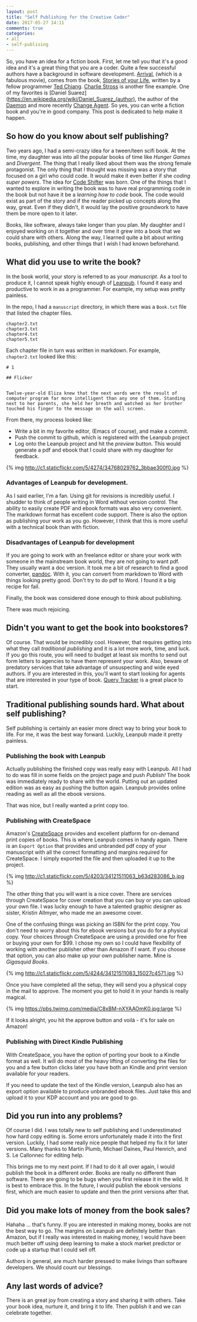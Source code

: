 ```yaml
---
layout: post
title: "Self Publishing for the Creative Coder"
date: 2017-05-27 14:11
comments: true
categories:
- all
- self-publising
---
```


So, you have an idea for a fiction book. First, let me tell you that it's a good idea and it's a great thing that you are a coder. Quite a few successful authors have a background in software development. [Arrival](http://www.imdb.com/title/tt2543164/), (which is a fabulous movie), comes from the book, [Stories of your Life](https://www.amazon.com/Stories-Your-Life-Others-Chiang/dp/1101972122),  written by a fellow programmer [Ted Chiang](https://en.wikipedia.org/wiki/Ted_Chiang). [Charlie Stross](https://en.wikipedia.org/wiki/Charles_Stross) is another fine example. One of my favorites is [Daniel Suarez](https://en.wikipedia.org/wiki/Daniel_Suarez_(author), the author of the[ Daemon](https://www.amazon.com/DAEMON-Daniel-Suarez/dp/0451228731) and more recently [Change Agent](https://www.amazon.com/Change-Agent-Novel-Daniel-Suarez/dp/110198466X/). So yes, you can write a fiction book and you're in good company. This post is dedicated to help make it happen.

## So how do you know about self publishing?

Two years ago, I had a semi-crazy idea for a tween/teen scifi book. At the time, my daughter was into all the popular books of time like _Hunger Games_ and _Divergent_. The thing that I really liked about them was the strong female protagonist. The only thing that I thought was missing was a story that focused on a girl who could code. It would make it even better if she _coding super powers_. The idea for [Code Shifter](http://www.codeshifterbook.com/) was born. One of the things that I wanted to explore in writing the book was to have real programming code in the book but not have it be a _learning how to code_ book. The code would exist as part of the story and if the reader picked up concepts along the way, great. Even if they didn't, it would lay the positive groundwork to have them be more open to it later.

Books, like software, always take longer than you plan. My daughter and I enjoyed working on it together and over time it grew into a book that we could share with others. Along the way, I learned quite a bit about writing books, publishing, and other things that I wish I had known beforehand.

## What did you use to write the book?

In the book world, your story is referred to as your _manuscript_. As a tool to produce it, I cannot speak highly enough of [Leanpub](https://leanpub.com/). I found it easy and productive to work in as a programmer. For example,  my setup was pretty painless.

In the repo, I had a `manuscript` directory, in which there was a `Book.txt` file that listed the chapter files.

```
chapter2.txt
chapter3.txt
chapter4.txt
chapter5.txt
```

Each chapter file in turn was written in markdown. For example, `chapter2.txt` looked like this:

```
# 1

## Flicker


Twelve-year-old Eliza knew that the next words were the result of computer program far more intelligent than any one of them. Standing next to her parents, she held her breath and watched as her brother touched his finger to the message on the wall screen.
```

From there, my process looked like:

* Write a bit in my favorite editor, (Emacs of course), and make a commit.
* Push the commit to github, which is registered with the Leanpub project
* Log onto the Leanpub project and hit the _preview_ button. This would generate a pdf and ebook that I could share with my daughter for feedback.

{% img http://c1.staticflickr.com/5/4274/34768029762_3bbae300f0.jpg %}


### Advantages of Leanpub for development.

As I said earlier, I'm a fan. Using git for revisions is incredibly useful. I shudder to think of people writing in Word without version control. The ability to easily create PDF and ebook formats was also very convenient. The markdown format has excellent code support. There is also the option as publishing your work as you go. However, I think that this is more useful with a technical book than with fiction.

### Disadvantages of Leanpub for development

If you are going to work with an freelance editor or share your work with someone in the mainstream book world, they are not going to want pdf. They usually want a doc version. It took me a bit of research to find a good converter, [pandoc](http://pandoc.org/). With it, you can convert from markdown to Word with things looking pretty good. Don't try to do pdf to Word. I found it a big recipe for fail.


Finally, the book was considered done enough to think about publishing.

There was much rejoicing.

## Didn't you want to get the book into bookstores?

Of course. That would be incredibly cool. However, that requires getting into what they call _traditional publishing_ and it is a lot more work, time, and luck. If you go this route, you will need to budget at least six months to send out form letters to agencies to have them represent your work. Also, beware of predatory services that take advantage of unsuspecting and wide eyed authors. If you are interested in this, you'll want to start looking for agents that are interested in your type of book. [Query Tracker](https://querytracker.net/) is a great place to start.

## Traditional publishing sounds hard. What about self publishing?

Self publishing is certainly an easier more direct way to bring your book to life. For me, it was the best way forward. Luckily, Leanpub made it pretty painless.


### Publishing the book with Leanpub

Actually publishing the finished copy was really easy with Leanpub. All I had to do was fill in some fields on the project page and push _Publish!_ The book was immediately ready to share with the world. Putting out an updated edition was as easy as pushing the button again. Leanpub provides online reading as well as all the ebook versions.

That was nice, but I really wanted a print copy too.

### Publishing with CreateSpace

Amazon's [CreateSpace](https://www.createspace.com/) provides and excellent platform for on-demand print copies of books. This is where Leanpub comes in handy again. There is an `Export Option` that provides and unbranded pdf copy of your manuscript with all the correct formatting and margins required for CreateSpace. I simply exported the file and then uploaded it up to the project.

{% img http://c1.staticflickr.com/5/4203/34121511063_b63d283086_b.jpg %}

The other thing that you will want is a nice cover. There are services through CreateSpace for cover creation that you can buy or you can upload your own file. I was lucky enough to have a talented graphic designer as sister, Kristin Allmyer,  who made me an awesome cover.

One of the confusing things was picking an ISBN for the print copy. You don't need to worry about this for ebook versions but you do for a physical copy. Your choices through CreateSpace are using a provided one for free or buying your own for $99. I chose my own so I could have flexibility of working with another publisher other than Amazon if I want. If you choose that option, you can also make up your own publisher name. Mine is _Gigasquid Books_.

{% img http://c1.staticflickr.com/5/4244/34121511083_15027c4571.jpg %}

Once you have completed all the setup, they will send you a physical copy in the mail to approve. The moment you get to hold it in your hands is really magical.

{% img https://pbs.twimg.com/media/C8xBM-nXYAAOmK0.jpg:large %}

If it looks alright, you hit the approve button and voilà - it's for sale on Amazon!

### Publishing with Direct Kindle Publishing

With CreateSpace, you have the option of porting your book to a Kindle format as well. It will do most of the heavy lifting of converting the files for you and a few button clicks later you have both an Kindle and print version available for your readers.

If you need to update the text of the Kindle version, Leanpub also has an export option available to produce unbranded ebook files. Just take this and upload it to your KDP account and you are good to go.

## Did you run into any problems?

Of course I did. I was totally new to self publishing and I underestimated how hard copy editing is. Some errors unfortunately made it into the first version. Luckily, I had some really nice people that helped my fix it for later versions. Many thanks to Martin Plumb, Michael Daines, Paul Henrich, and S. Le Callonnec for editing help.

This brings me to my next point. If I had to do it all over again, I would publish the book in a different order. Books are really no different than software. There are going to be bugs when you first release it in the wild. It is best to embrace this. In the future, I would publish the ebook versions first, which are much easier to update and then the print versions after that.

## Did you make lots of money from the book sales?

Hahaha ...  that's funny. If you are interested in making money, books are not the best way to go. The margins on Leanpub are definitely better than Amazon, but if I really was interested in making money, I would have been much better off using deep learning to make a stock market predictor or code up a startup that I could sell off.

Authors in general, are much harder pressed to make livings than software developers. We should count our blessings.

## Any last words of advice?

There is an great joy from creating a story and sharing it with others. Take your book idea, nurture it, and bring it to life. Then publish it and we can celebrate together.



